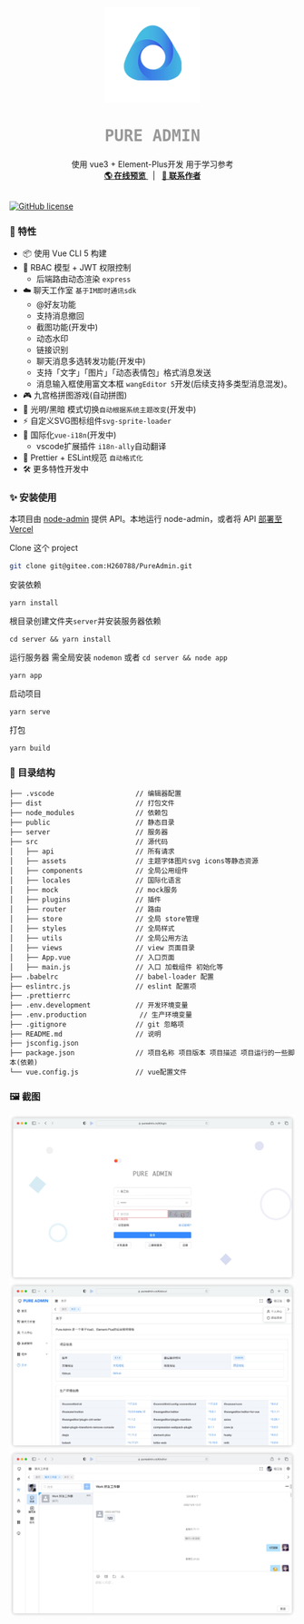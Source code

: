<p align="center">
  <a>
    <img src="./images/log.png" alt="logo" width="168" height="168">
  </a>
  <h2 
     align="center" 
     style="font-weight: 600;font: bold 200% Consolas, Monaco, monospace;color: #999;"
     >
    PURE ADMIN
  </h2>
  <p align="center">
    使用 vue3 + Element-Plus开发 用于学习参考
    <br />
    <a href="https://pureadmin.cn" target="blank">
      <strong>🌎 在线预览</strong>
    </a>
    &nbsp;&nbsp;|&nbsp;&nbsp;
    <a href="https://jq.qq.com/?_wv=1027&k=Cd4Ihd2J" target="blank">
      <strong>💬 联系作者</strong>
    </a> 
    <br />
    <br />
  </p>
</p>



[![GitHub license](https://img.shields.io/github/license/Hyk260/PureAdmin)](https://github.com/Hyk260/PureAdmin/blob/master/LICENSE)

### 🎉 特性

- 📦️ 使用 Vue CLI 5 构建
- 📃 RBAC 模型 + JWT 权限控制
  - 后端路由动态渲染 `express`
- ☁️ 聊天工作室 `基于IM即时通讯sdk`
  - @好友功能
  - 支持消息撤回
  - 截图功能(开发中)
  - 动态水印
  - 链接识别
  - 聊天消息多选转发功能(开发中)
  - 支持「文字」「图片」「动态表情包」格式消息发送
  - 消息输入框使用富文本框 `wangEditor 5`开发(后续支持多类型消息混发)。
- 🎮 九宫格拼图游戏(自动拼图)
- 🌚 光明/黑暗 模式切换`自动根据系统主题改变`(开发中)
- ⚡️ 自定义SVG图标组件`svg-sprite-loader`
- 🔴 国际化` vue-i18n `(开发中)
  - vscode扩展插件 `i18n-ally`自动翻译
- 🔧 Prettier + ESLint规范 `自动格式化`
- 🛠 更多特性开发中



### ✨ 安装使用

本项目由 [node-admin](https://gitee.com/H260788/node-admin) 提供 API。本地运行 node-admin，或者将 API [部署至 Vercel](https://vercel.com)

Clone 这个 project

```bash
git clone git@gitee.com:H260788/PureAdmin.git
```

安装依赖

```
yarn install
```

根目录创建文件夹`server`并安装服务器依赖

```
cd server && yarn install
```

运行服务器 需全局安装 `nodemon`  或者 `cd server && node app`

```
yarn app
```

启动项目

```
yarn serve
```

打包

```
yarn build
```



### 🎨 目录结构

```
├── .vscode                    // 编辑器配置
├── dist                       // 打包文件
├── node_modules               // 依赖包
├── public                     // 静态目录
├── server                     // 服务器
├── src                        // 源代码
│   ├── api                    // 所有请求
│   ├── assets                 // 主题字体图片svg icons等静态资源
│   ├── components             // 全局公用组件
│   ├── locales                // 国际化语言
│   ├── mock                   // mock服务
│   ├── plugins				   // 插件
│   ├── router                 // 路由
│   ├── store                  // 全局 store管理
│   ├── styles                 // 全局样式
│   ├── utils                  // 全局公用方法
│   ├── views                  // view 页面目录
│   ├── App.vue                // 入口页面
│   ├── main.js                // 入口 加载组件 初始化等
├── .babelrc                   // babel-loader 配置
├── eslintrc.js                // eslint 配置项
├── .prettierrc
├── .env.development           // 开发环境变量
├── .env.production			    // 生产环境变量
├── .gitignore                 // git 忽略项
├── README.md                  // 说明
├── jsconfig.json
├── package.json               // 项目名称 项目版本 项目描述 项目运行的一些脚本(依赖)
└── vue.config.js              // vue配置文件
```



### 🖼️ 截图

<img src="./images/login.png">

<img src="./images/about.png">

<img src="./images/chat.png">

